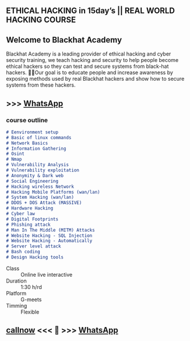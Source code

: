 ## ETHICAL HACKING in 15day’s || REAL WORLD HACKING COURSE

## Welcome to Blackhat Academy 
Blackhat Academy is a leading provider of ethical hacking and cyber security training, we teach hacking and security to help people become ethical hackers so they can test and secure systems from black-hat hackers. Our goal is to educate people and increase awareness by exposing methods used by real Blackhat hackers and show how to secure systems from these hackers.


## >>> [WhatsApp](https://wa.me/919656596391?text=hai..!%0ALet%20me%20know%20more%20about%20%F0%9F%91%87%F0%9F%8F%BB%20%0A%60%60%6015day%E2%80%99s%20ETHICAL%20HACKING%20COURSE%60%60%60%0Ahttps%3A%2F%2Fblackhatacademy.in%2FBH-100)

### course outline

```markdown
# Eenvironment setup 
# Basic of linux commands
# Network Basics
# Information Gathering
# Osint
# Nmap
# Vulnerability Analysis
# Vulnerability exploitation
# Anonymity & Dark web
# Social Engineering
# Hacking wireless Network
# Hacking Mobile Platforms (wan/lan)
# System Hacking (wan/lan)
# DDOS + DOS Attack (MASSIVE)
# Hardware Hacking
# Cyber law
# Digital Footprints
# Phishing attack
# Man In The Middle (MITM) Attacks
# Website Hacking - SQL Injection
# Website Hacking - Automatically
# Server level attack
# Bash coding
# Design Hacking tools

```
<dl>
<dt>Class</dt>
<dd>   Online live interactive</dd>
<dt>Duration</dt>
<dd>   1:30 h/rd</dd>
<dt>Platform</dt>
<dd>   G-meets</dd>
<dt>Timming</dt>
<dd>   Flexible</dd>
</dl>

## [callnow](+919656596391) <<< 🥸 >>> [WhatsApp](https://wa.me/919656596391?text=hai..!%0ALet%20me%20know%20more%20about%20%F0%9F%91%87%F0%9F%8F%BB%20%0A%60%60%6015day%E2%80%99s%20ETHICAL%20HACKING%20COURSE%60%60%60%0Ahttps%3A%2F%2Fblackhatacademy.in%2FBH-100)
